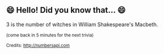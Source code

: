 ## :smile: Hello! Did you know that... :smile:
3 is the number of witches in William Shakespeare's Macbeth.

<sup>(come back in 5 minutes for the next trivia)</sup>


<sup>Credits: http://numbersapi.com</sup>
